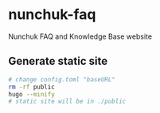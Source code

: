 # nunchuk-faq
Nunchuk FAQ and Knowledge Base website

## Generate static site

``` bash
# change config.toml "baseURL"
rm -rf public
hugo --minify
# static site will be in ./public
```